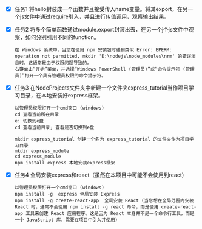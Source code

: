 * [X] 任务1 将hello封装成一个函数并且接受传入name变量。将其export，在另一个js文件中通过require引入，并且进行传值调用，观察输出结果。
* [X] 任务2 将多个简单函数通过module.export封装出去，在另一个j个js文件中观察，如何分别引用不同的function。

  ```
  在 Windows 系统中，当您在使用 npm 安装包时遇到类似 Error: EPERM: operation not permitted, mkdir 'D:\nodejs\node_modules\nrm' 的错误消息时，这通常是由于权限问题导致的。
  右键单击“开始”菜单，并选择“Windows PowerShell (管理员)”或“命令提示符 (管理员)”打开一个具有管理员权限的命令提示符。
  ```
* [X] 任务3 在NodeProjects文件夹中新建一个文件夹express_tutorial当作项目学习目录，在本地安装好express框架。

  ```
  以管理员权限打开一个cmd窗口 (windows)
  cd 查看当前所在目录
  e: 切换到e盘
  cd 查看当前目录; 查看是否切换到e盘

  mkdir express_tutorial 创建一个名为 express_tutorial 的文件夹作为项目学习目录
  mkdir express_module
  cd express_module
  npm install express 本地安装express框架
  ```
* [X] 任务4 全局安装express和react（虽然在本项目中可能不会使用到react）

  ```
  以管理员权限打开一个cmd窗口 (windows)
  npm install -g  express 全局安装 Express
  npm install -g create-react-app  全局安装 React (当您想在全局范围内安装 React 时，通常不会使用 npm install -g react 命令，而是使用 create-react-app 工具来创建 React 应用程序。这是因为 React 本身并不是一个命令行工具，而是一个 JavaScript 库，需要在项目中引入并使用)

  ```
